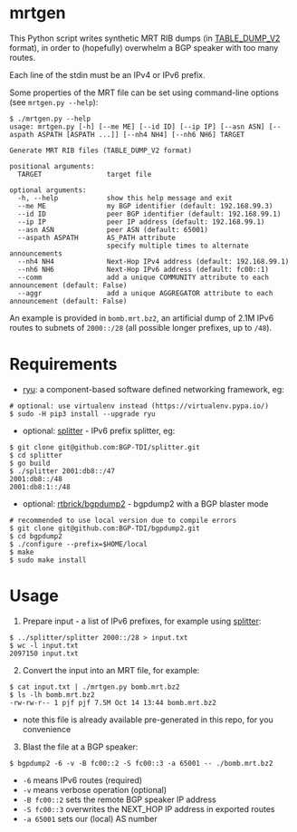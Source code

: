 # mrtgen

This Python script writes synthetic MRT RIB dumps (in [TABLE_DUMP_V2](https://datatracker.ietf.org/doc/html/rfc6396#section-4.3) format), in order to (hopefully) overwhelm a BGP speaker with too many routes.

Each line of the stdin must be an IPv4 or IPv6 prefix.

Some properties of the MRT file can be set using command-line options (see `mrtgen.py --help`):
```
$ ./mrtgen.py --help
usage: mrtgen.py [-h] [--me ME] [--id ID] [--ip IP] [--asn ASN] [--aspath ASPATH [ASPATH ...]] [--nh4 NH4] [--nh6 NH6] TARGET

Generate MRT RIB files (TABLE_DUMP_V2 format)

positional arguments:
  TARGET                target file

optional arguments:
  -h, --help            show this help message and exit
  --me ME               my BGP identifier (default: 192.168.99.3)
  --id ID               peer BGP identifier (default: 192.168.99.1)
  --ip IP               peer IP address (default: 192.168.99.1)
  --asn ASN             peer ASN (default: 65001)
  --aspath ASPATH       AS_PATH attribute
                        specify multiple times to alternate announcements
  --nh4 NH4             Next-Hop IPv4 address (default: 192.168.99.1)
  --nh6 NH6             Next-Hop IPv6 address (default: fc00::1)
  --comm                add a unique COMMUNITY attribute to each announcement (default: False)
  --aggr                add a unique AGGREGATOR attribute to each announcement (default: False)
```

An example is provided in `bomb.mrt.bz2`, an artificial dump of 2.1M IPv6 routes to subnets of `2000::/28` (all possible longer prefixes, up to `/48`).

# Requirements

 * [ryu](https://github.com/faucetsdn/ryu): a component-based software defined networking framework, eg:
 ```
 # optional: use virtualenv instead (https://virtualenv.pypa.io/)
 $ sudo -H pip3 install --upgrade ryu
 ```
 * optional: [splitter](https://github.com/BGP-TDI/splitter) - IPv6 prefix splitter, eg:
 ```
 $ git clone git@github.com:BGP-TDI/splitter.git
 $ cd splitter
 $ go build
 $ ./splitter 2001:db8::/47
2001:db8::/48
2001:db8:1::/48
 ```
 
 * optional: [rtbrick/bgpdump2](https://github.com/rtbrick/bgpdump2) - bgpdump2 with a BGP blaster mode
 ```
 # recommended to use local version due to compile errors
 $ git clone git@github.com:BGP-TDI/bgpdump2.git
 $ cd bgpdump2
 $ ./configure --prefix=$HOME/local
 $ make
 $ sudo make install
 ```

# Usage

1. Prepare input - a list of IPv6 prefixes, for example using [splitter](https://github.com/BGP-TDI/splitter):
```
$ ../splitter/splitter 2000::/28 > input.txt
$ wc -l input.txt 
2097150 input.txt
```

2. Convert the input into an MRT file, for example:
```
$ cat input.txt | ./mrtgen.py bomb.mrt.bz2
$ ls -lh bomb.mrt.bz2 
-rw-rw-r-- 1 pjf pjf 7.5M Oct 14 13:44 bomb.mrt.bz2
```
 * note this file is already available pre-generated in this repo, for you convenience

3. Blast the file at a BGP speaker:
```
$ bgpdump2 -6 -v -B fc00::2 -S fc00::3 -a 65001 -- ./bomb.mrt.bz2
```
* `-6` means IPv6 routes (required)
* `-v` means verbose operation (optional)
* `-B fc00::2` sets the remote BGP speaker IP address
* `-S fc00::3` overwrites the NEXT_HOP IP address in exported routes
* `-a 65001` sets our (local) AS number

